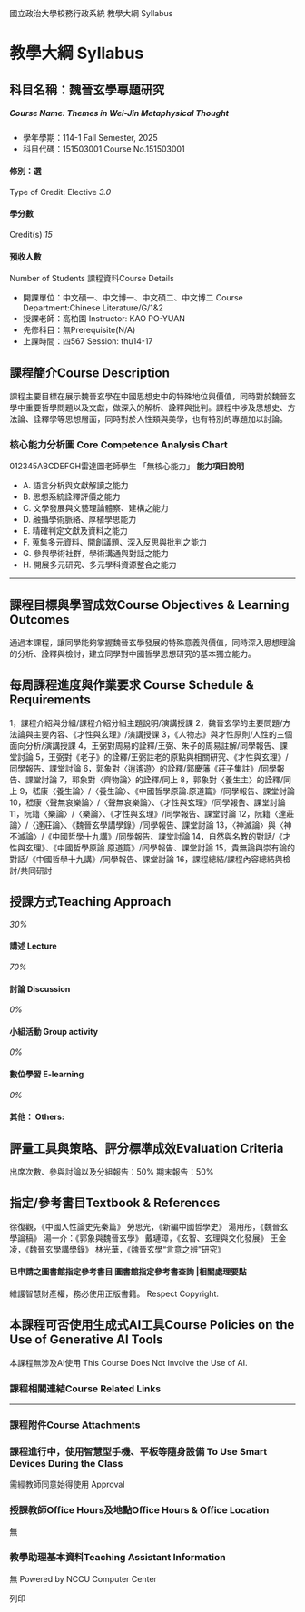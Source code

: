 國立政治大學校務行政系統 教學大綱 Syllabus
# 教學大綱 Syllabus
##  科目名稱：魏晉玄學專題研究
#####  Course Name: Themes in Wei-Jin Metaphysical Thought
  * 學年學期：114-1 Fall Semester, 2025 
  * 科目代碼：151503001 Course No.151503001


#### 修別：選
Type of Credit: Elective 
_3.0_
#### 學分數
Credit(s)
_15_
#### 預收人數
Number of Students
課程資料Course Details
  * 開課單位：中文碩一、中文博一、中文碩二、中文博二 Course Department:Chinese Literature/G/1&2 
  * 授課老師：高柏園 Instructor: KAO PO-YUAN 
  * 先修科目：無Prerequisite(N/A)
  * 上課時間：四567 Session: thu14-17


##  課程簡介Course Description
課程主要目標在展示魏晉玄學在中國思想史中的特殊地位與價值，同時對於魏晉玄學中重要哲學問題以及文獻，做深入的解析、詮釋與批判。課程中涉及思想史、方法論、詮釋學等思想層面，同時對於人性類與美學，也有特別的專題加以討論。
###  核心能力分析圖 Core Competence Analysis Chart
012345ABCDEFGH雷達圖老師學生
「無核心能力」 
**能力項目說明**
  * A. 語言分析與文獻解讀之能力
  * B. 思想系統詮釋評價之能力
  * C. 文學發展與文藝理論體察、建構之能力
  * D. 融攝學術脈絡、厚植學思能力
  * E. 精確判定文獻及資料之能力
  * F. 蒐集多元資料、開創議題、深入反思與批判之能力
  * G. 參與學術社群，學術溝通與對話之能力
  * H. 開展多元研究、多元學科資源整合之能力


* * *
##  課程目標與學習成效Course Objectives & Learning Outcomes 
通過本課程，讓同學能夠掌握魏晉玄學發展的特殊意義與價值，同時深入思想理論的分析、詮釋與檢討，建立同學對中國哲學思想研究的基本獨立能力。
##  每周課程進度與作業要求 Course Schedule & Requirements
1，課程介紹與分組/課程介紹分組主題說明/演講授課
2，魏晉玄學的主要問題/方法論與主要內容、《才性與玄理》/演講授課
3，《人物志》與才性原則/人性的三個面向分析/演講授課
4，王弼對周易的詮釋/王弼、朱子的周易註解/同學報告、課堂討論
5，王弼對《老子》的詮釋/王弼註老的原點與相關研究、《才性與玄理》/同學報告、課堂討論
6，郭象對〈逍遙遊〉的詮釋/郭慶藩《莊子集註》/同學報告、課堂討論
7，郭象對〈齊物論〉的詮釋/同上
8，郭象對〈養生主〉的詮釋/同上
9，嵇康〈養生論〉/〈養生論〉、《中國哲學原論.原道篇》/同學報告、課堂討論
10，嵇康〈聲無哀樂論〉/〈聲無哀樂論〉、《才性與玄理》/同學報告、課堂討論
11，阮籍〈樂論〉/〈樂論〉、《才性與玄理》/同學報告、課堂討論
12，阮籍〈達莊論〉/〈達莊論〉、《魏晉玄學講學錄》/同學報告、課堂討論
13，〈神滅論〉與〈神不滅論〉/《中國哲學十九講》/同學報告、課堂討論
14，自然與名教的對話/《才性與玄理》、《中國哲學原論.原道篇》/同學報告、課堂討論
15，貴無論與崇有論的對話/《中國哲學十九講》/同學報告、課堂討論
16，課程總結/課程內容總結與檢討/共同研討
##  授課方式Teaching Approach
_30%_
####  講述 Lecture
_70%_
####  討論 Discussion
_0%_
####  小組活動 Group activity
_0%_
####  數位學習 E-learning
_0%_
####  其他： Others:
##  評量工具與策略、評分標準成效Evaluation Criteria
出席次數、參與討論以及分組報告：50%
期末報告：50%
##  指定/參考書目Textbook & References
徐復觀，《中國人性論史先秦篇》
勞思光，《新編中國哲學史》
湯用彤，《魏晉玄學論稿》
湯一介：《郭象與魏晉玄學》
戴璉璋，《玄智、玄理與文化發展》
王金凌，《魏晉玄學講學錄》
林光華，《魏晉玄學“言意之辨”研究》
####  已申請之圖書館指定參考書目  圖書館指定參考書查詢 |相關處理要點
維護智慧財產權，務必使用正版書籍。 Respect Copyright.
##  本課程可否使用生成式AI工具Course Policies on the Use of Generative AI Tools
本課程無涉及AI使用 This Course Does Not Involve the Use of AI.
###  課程相關連結Course Related Links
* * *
###  課程附件Course Attachments
###  課程進行中，使用智慧型手機、平板等隨身設備 To Use Smart Devices During the Class
需經教師同意始得使用  Approval
###  授課教師Office Hours及地點Office Hours & Office Location
無
###  教學助理基本資料Teaching Assistant Information
無
Powered by NCCU Computer Center
  
列印
